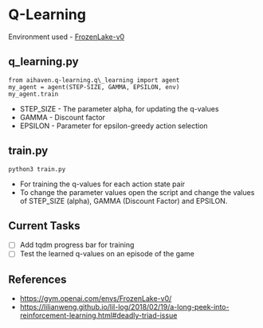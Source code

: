 # Q-Learning

Environment used - [FrozenLake-v0](https://gym.openai.com/envs/FrozenLake-v0/)

## q_learning.py

```
from aihaven.q-learning.q\_learning import agent
my_agent = agent(STEP-SIZE, GAMMA, EPSILON, env)
my_agent.train
```

* STEP_SIZE - The parameter alpha, for updating the q-values
* GAMMA - Discount factor
* EPSILON - Parameter for epsilon-greedy action selection

## train.py

```
python3 train.py
```

* For training the q-values for each action state pair
* To change the parameter values open the script and change the values of STEP_SIZE (alpha), GAMMA (Discount Factor) and EPSILON.


## Current Tasks

- [ ] Add tqdm progress bar for training
- [ ] Test the learned q-values on an episode of the game

## References

* https://gym.openai.com/envs/FrozenLake-v0/
* https://lilianweng.github.io/lil-log/2018/02/19/a-long-peek-into-reinforcement-learning.html#deadly-triad-issue

